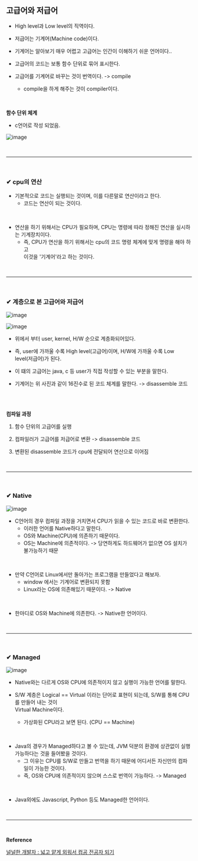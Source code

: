 ## 고급어와 저급어
- High level과 Low level의 직역이다.

- 저급어는 기계어(Machine code)이다.

- 기계어는 알아보기 매우 어렵고 고급어는 인간이 이해하기 쉬운 언어이다..

- 고급어의 코드는 보통 함수 단위로 묶어 표시한다.

- 고급어를 기계어로 바꾸는 것이 번역이다.  ->  compile
  - compile을 하게 해주는 것이 compiler이다.
<br>

**함수 단위 체계**
- c언어로 작성 되었음.

![image](https://github.com/yejun95/Today-I-Learned/assets/121341413/dd50dbf3-7d20-4f4a-8972-9f999fbfae13)


<br>
<hr>
<br>

### ✔ cpu의 연산
- 기본적으로 코드는 실행되는 것이며, 이를 다른말로 연산이라고 한다.
  - 코드는 연산이 되는 것이다.
<br>

- 연산을 하기 위해서는 CPU가 필요하며, CPU는 명령에 따라 정해진 연산을 실시하는 기계장치이다.
  - 즉, CPU가 연산을 하기 위해서는 cpu의 코드 명령 체계에 맞게 명령을 해야 하고<br>
  이것을 '기계어'라고 하는 것이다.
<br>
<hr>
<br>

### ✔ 계층으로 본 고급어와 저급어
![image](https://github.com/yejun95/Today-I-Learned/assets/121341413/c4307b11-32fd-4c32-8344-043ae1b75ec6)

![image](https://github.com/yejun95/Today-I-Learned/assets/121341413/29d34922-7669-4b9b-a7e2-e59932a7e851)
<br>

- 위에서 부터 user, kernel, H/W 순으로 계층화되어있다.

- 즉, user에 가까울 수록 High level(고급어)이며, H/W에 가까울 수록 Low level(저급어)가 된다.

- 이 떄의 고급어는 java, c 등 user가 직접 작성할 수 있는 부분을 말한다.

- 기계어는 위 사진과 같이 16진수로 된 코드 체계를 말한다. -> disassemble 코드
<br>
<br>

**컴파일 과정**
1. 함수 단위의 고급어를 실행

2. 컴파일러가 고급어를 저급어로 변환  ->  disassemble 코드

3. 변환된 disassemble 코드가 cpu에 전달되어 연산으로 이어짐
<br>
<hr>
<br>

### ✔ Native
![image](https://github.com/yejun95/Today-I-Learned/assets/121341413/6b8a54ea-11ba-4ba6-a24b-cb53b04e4835)

- C언어의 경우 컴파일 과정을 거치면서 CPU가 읽을 수 있는 코드로 바로 변환한다.
  - 이러한 언어를 Native하다고 말한다.
  - OS와 Machine(CPU)에 의존하기 때문이다.
  - OS는 Machine에 의존적이다.  ->  당연하게도 하드웨어가 없으면 OS 설치가 불가능하기 때문
<br>

- 만약 C언어로 Linux에서만 돌아가는 프로그램을 만들었다고 해보자.
  - window 에서는 기계어로 변환되지 못함
  - Linux라는 OS에 의존해있기 때문이다. -> Native
<br>

- 한마디로 OS와 Machine에 의존한다.  ->  Native한 언어이다.
<br>
<hr>
<br>

### ✔ Managed
![image](https://github.com/yejun95/Today-I-Learned/assets/121341413/3bc7eddd-e257-4a9f-96a5-4614cb931fae)

- Native와는 다르게 OS와 CPU에 의존적이지 않고 실행이 가능한 언어를 말한다.

- S/W 계층은 Logical == Virtual 이라는 단어로 표현이 되는데, S/W를 통해 CPU를 만들어 내는 것이<br>
Virtual Machine이다.
  - 가상화된 CPU라고 보면 된다. (CPU == Machine)
<br>

- Java의 경우가 Managed하다고 볼 수 있는데, JVM 덕분의 환경에 상관없이 실행가능하다는 것을 들어봤을 것이다.
  - 그 이유는 CPU를 S/W로 만들고 번역을 하기 때문에 어디서든 자신만의 컴파일이 가능한 것이다.
  - 즉, OS와 CPU에 의존적이지 않으며 스스로 번역이 가능하다.  ->  Managed
<br>

- Java외에도 Javascript, Python 등도 Managed한 언어이다.
<br>
<hr>
<br>

**Reference**<br>

[널널한 개발자 : 넓고 얕게 외워서 컴공 전공자 되기](https://www.inflearn.com/course/lecture?courseSlug=%EB%84%93%EA%B3%A0%EC%96%95%EA%B2%8C-%EC%BB%B4%EA%B3%B5-%EC%A0%84%EA%B3%B5%EC%9E%90&unitId=128264)
